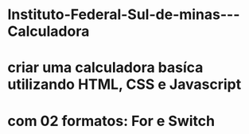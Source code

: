 # Instituto-Federal-Sul-de-minas---Calculadora

# criar uma calculadora basíca utilizando HTML, CSS e Javascript 

# com 02 formatos: For e Switch